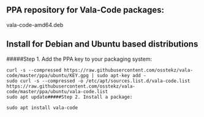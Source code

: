 ## PPA repository for Vala-Code packages:
vala-code-amd64.deb

## Install for Debian and Ubuntu based distributions
#####Step 1. Add the PPA key to your packaging system:

    curl -s --compressed https://raw.githubusercontent.com/osstekz/vala-code/master/ppa/ubuntu/KEY.gpg | sudo apt-key add -
    sudo curl -s --compressed -o /etc/apt/sources.list.d/vala-code.list https://raw.githubusercontent.com/osstekz/vala-code/master/ppa/ubuntu/vala-code.list
    sudo apt update#####Step 2. Install a package:

    sudo apt install vala-code

